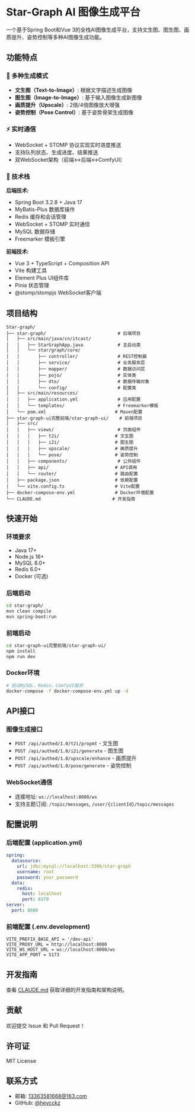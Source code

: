 # Star-Graph AI 图像生成平台

一个基于Spring Boot和Vue 3的全栈AI图像生成平台，支持文生图、图生图、画质提升、姿势控制等多种AI图像生成功能。

## 功能特点

### 🎨 多种生成模式
- **文生图（Text-to-Image）**: 根据文字描述生成图像
- **图生图（Image-to-Image）**: 基于输入图像生成新图像
- **画质提升（Upscale）**: 2倍/4倍图像放大增强
- **姿势控制（Pose Control）**: 基于姿势骨架生成图像

### ⚡ 实时通信
- WebSocket + STOMP 协议实现实时进度推送
- 支持队列状态、生成进度、结果推送
- 双WebSocket架构（前端↔后端↔ComfyUI）

### 🔧 技术栈
**后端技术:**
- Spring Boot 3.2.8 + Java 17
- MyBatis-Plus 数据库操作
- Redis 缓存和会话管理
- WebSocket + STOMP 实时通信
- MySQL 数据存储
- Freemarker 模板引擎

**前端技术:**
- Vue 3 + TypeScript + Composition API
- Vite 构建工具
- Element Plus UI组件库
- Pinia 状态管理
- @stomp/stompjs WebSocket客户端

## 项目结构

```
Star-graph/
├── star-graph/                           # 后端项目
│   ├── src/main/java/cn/itcast/
│   │   ├── StarGraphApp.java             # 主启动类
│   │   └── star/graph/core/
│   │       ├── controller/               # REST控制器
│   │       ├── service/                  # 业务服务层
│   │       ├── mapper/                   # 数据访问层
│   │       ├── pojo/                     # 实体类
│   │       ├── dto/                      # 数据传输对象
│   │       └── config/                   # 配置类
│   ├── src/main/resources/
│   │   ├── application.yml               # 应用配置
│   │   └── templates/                    # Freemarker模板
│   └── pom.xml                          # Maven配置
├── star-graph-ui完整前端/star-graph-ui/    # 前端项目
│   ├── src/
│   │   ├── views/                        # 页面组件
│   │   │   ├── t2i/                     # 文生图
│   │   │   ├── i2i/                     # 图生图
│   │   │   ├── upscale/                 # 画质提升
│   │   │   └── pose/                    # 姿势控制
│   │   ├── components/                   # 公共组件
│   │   ├── api/                         # API调用
│   │   └── router/                      # 路由配置
│   ├── package.json                     # 依赖配置
│   └── vite.config.ts                   # Vite配置
├── docker-compose-env.yml               # Docker环境配置
└── CLAUDE.md                           # 开发指南
```

## 快速开始

### 环境要求
- Java 17+
- Node.js 16+
- MySQL 8.0+
- Redis 6.0+
- Docker (可选)

### 后端启动
```bash
cd star-graph/
mvn clean compile
mvn spring-boot:run
```

### 前端启动
```bash
cd star-graph-ui完整前端/star-graph-ui/
npm install
npm run dev
```

### Docker环境
```bash
# 启动MySQL、Redis、ComfyUI服务
docker-compose -f docker-compose-env.yml up -d
```

## API接口

### 图像生成接口
- `POST /api/authed/1.0/t2i/propmt` - 文生图
- `POST /api/authed/1.0/i2i/generate` - 图生图
- `POST /api/authed/1.0/upscale/enhance` - 画质提升
- `POST /api/authed/1.0/pose/generate` - 姿势控制

### WebSocket通信
- 连接地址: `ws://localhost:8080/ws`
- 支持主题订阅: `/topic/messages`, `/user/{clientId}/topic/messages`

## 配置说明

### 后端配置 (application.yml)
```yaml
spring:
  datasource:
    url: jdbc:mysql://localhost:3306/star-graph
    username: root
    password: your_password
  data:
    redis:
      host: localhost
      port: 6379
server:
  port: 8080
```

### 前端配置 (.env.development)
```env
VITE_PREFIX_BASE_API = '/dev-api'
VITE_PROXY_URL = http://localhost:8080
VITE_WS_HOST_URL = ws://localhost:8080/ws
VITE_APP_PORT = 5173
```

## 开发指南

查看 [CLAUDE.md](./CLAUDE.md) 获取详细的开发指南和架构说明。

## 贡献

欢迎提交 Issue 和 Pull Request！

## 许可证

MIT License

## 联系方式

- 邮箱: 13363581668@163.com
- GitHub: [@heycckz](https://github.com/heycckz)